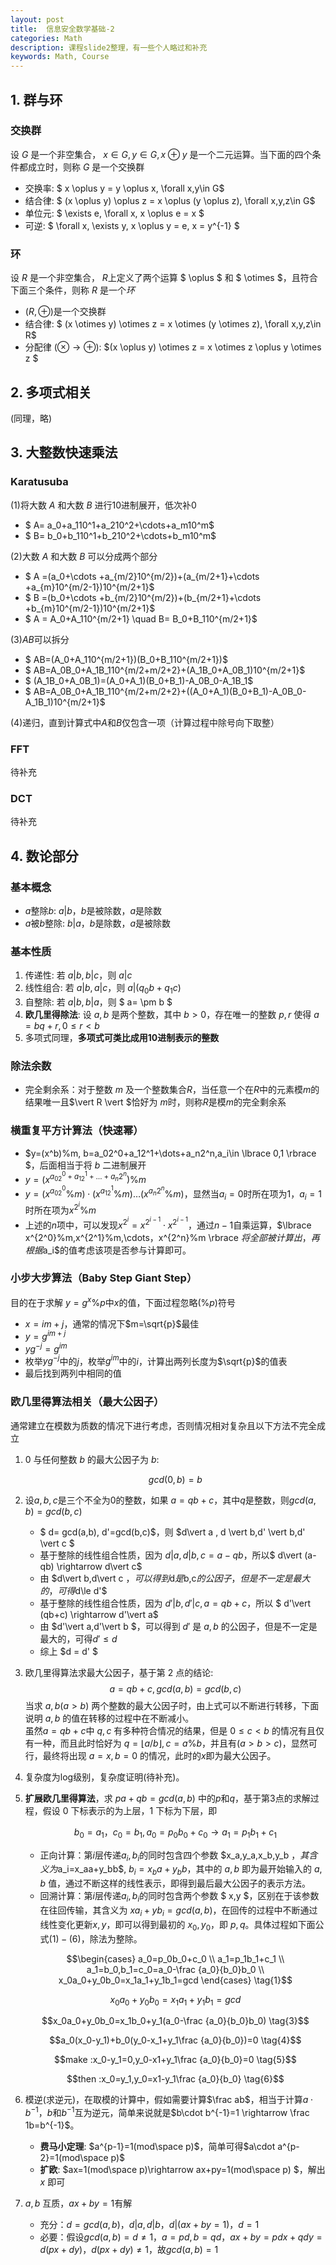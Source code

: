 ```yaml
---
layout: post
title:  信息安全数学基础-2
categories: Math
description: 课程slide2整理，有一些个人略过和补充
keywords: Math, Course 
---
```


## 1. 群与环

### 交换群

设 $G$ 是一个非空集合， $x \in G,y \in G,x\oplus y$ 是一个二元运算。当下面的四个条件都成立时，则称 $G$ 是一个交换群

- 交换率: $ x \oplus y = y \oplus x, \forall x,y\in G$
- 结合律: $ (x \oplus y) \oplus z = x \oplus (y \oplus z), \forall x,y,z\in G$
- 单位元: $ \exists e, \forall x, x \oplus e = x $
- 可逆: $ \forall x, \exists y, x \oplus y = e, x = y^{-1} $

### 环

设 $R$ 是一个非空集合， $R$上定义了两个运算 $ \oplus $ 和 $ \otimes $，且符合下面三个条件，则称 $R$ 是一个$环$

- $(R,\oplus)$是一个交换群
- 结合律: $ (x \otimes y) \otimes z = x \otimes (y \otimes z), \forall x,y,z\in R$
- 分配律 $(\otimes \rightarrow \oplus)$: $(x \oplus y) \otimes z = x \otimes z \oplus y \otimes z $

## 2. 多项式相关

(同理，略)

## 3. 大整数快速乘法

### Karatusuba

(1)将大数 $A$ 和大数 $B$ 进行10进制展开，低次补$0$

- $ A= a_0+a_110^1+a_210^2+\cdots+a_m10^m$
- $ B= b_0+b_110^1+b_210^2+\cdots+b_m10^m$

(2)大数 $A$ 和大数 $B$ 可以分成两个部分

- $ A =(a_0+\cdots +a_{m/2}10^{m/2})+(a_{m/2+1}+\cdots +a_{m}10^{m/2-1})10^{m/2+1}$
- $ B =(b_0+\cdots +b_{m/2}10^{m/2})+(b_{m/2+1}+\cdots +b_{m}10^{m/2-1})10^{m/2+1}$
- $ A = A_0+A_110^{m/2+1} \quad B= B_0+B_110^{m/2+1}$

(3)$AB$可以拆分

- $ AB=(A_0+A_110^{m/2+1})(B_0+B_110^{m/2+1})$
- $ AB=A_0B_0+A_1B_110^{m/2+m/2+2}+(A_1B_0+A_0B_1)10^{m/2+1}$
- $ (A_1B_0+A_0B_1)=(A_0+A_1)(B_0+B_1)-A_0B_0-A_1B_1$
- $ AB=A_0B_0+A_1B_110^{m/2+m/2+2}+((A_0+A_1)(B_0+B_1)-A_0B_0-A_1B_1)10^{m/2+1}$

(4)递归，直到计算式中$A$和$B$仅包含一项（计算过程中除号向下取整）

### FFT

待补充

### DCT

待补充

## 4. 数论部分

### 基本概念

- $a$整除$b$: $a\vert b$，$b$是被除数，$a$是除数
- $a$被$b$整除: $b\vert a$，$b$是除数，$a$是被除数

### 基本性质
  
1. 传递性: 若 $a\vert b,b\vert c$，则 $a\vert c$
2. 线性组合: 若 $a\vert b,a\vert c$，则 $a\vert (q_0b+q_1c)$
3. 自整除: 若 $a\vert b,b\vert a$，则 $ a= \pm b $
4. **欧几里得除法**: 设 $a,b$ 是两个整数，其中 $b>0$，存在唯一的整数 $p,r$ 使得 $a=bq+r,0\le r<b$
5. 多项式同理，**多项式可类比成用$10$进制表示的整数**

### 除法余数
  
- 完全剩余系：对于整数 $m$ 及一个整数集合$R$，当任意一个在$R$中的元素模$m$的结果唯一且$\vert R \vert $恰好为 $m$时，则称$R$是模$m$的完全剩余系

### 横重复平方计算法（快速幂）

- $y=(x^b)\%m, b=a_02^0+a_12^1+\dots+a_n2^n,a_i\in \lbrace 0,1 \rbrace $，后面相当于将 $b$ 二进制展开
- $y=(x^{a_02^0+a_12^1+\dots+a_n2^n})\%m$
- $y=(x^{a_02^0}\%m)\cdot(x^{a_12^1}\%m)\dots (x^{a_n2^n}\%m)$，显然当$a_i=0$时所在项为1，$a_i=1$时所在项为$x^{2^i}\%m$
- 上述的$n$项中，可以发现$x^{2^i}=x^{2^{i-1}}\cdot x^{2^{i-1}}$，通过$n-1$自乘运算，$\lbrace x^{2^0}\%m,x^{2^1}\%m,\cdots，x^{2^n}\%m \rbrace $将全部被计算出，再根据$a_i$的值考虑该项是否参与计算即可。

### 小步大步算法（Baby Step Giant Step）

目的在于求解 $y=g^x\%p$中$x$的值，下面过程忽略$(\%p)$符号

- $x = im+j$，通常的情况下$m=\sqrt{p}$最佳
- $y = g^{im+j}$
- $yg^{-j}=g^{im}$
- 枚举$yg^{-j}$中的$j$，枚举$g^{im}$中的$i$，计算出两列长度为$\sqrt{p}$的值表
- 最后找到两列中相同的值

### 欧几里得算法相关（最大公因子）

通常建立在模数为质数的情况下进行考虑，否则情况相对复杂且以下方法不完全成立

1. $0$ 与任何整数 $b$ 的最大公因子为 $b$:

    $$ gcd(0,b) = b \tag{1}$$

2. 设$a,b,c$是三个不全为$0$的整数，如果 $a=qb+c$，其中$q$是整数，则$gcd(a,b)=gcd(b,c)$
    - $ d= gcd(a,b), d'=gcd(b,c)$，则 $d\vert a , d \vert b,d' \vert b,d' \vert c $
    - 基于整除的线性组合性质，因为 $d\vert a , d \vert b,c=a-qb$，所以$ d\vert (a-qb) \rightarrow d\vert c$
    - 由 $d\vert b,d\vert c $，可以得到$d$是$b,c$的公因子，但是不一定是最大的，可得$d\le d'$
    - 基于整除的线性组合性质，因为 $d'\vert b , d' \vert c,a=qb+c$，所以 $ d'\vert (qb+c) \rightarrow d'\vert a$
    - 由 $d'\vert a,d'\vert b $，可以得到 $d'$ 是 $a,b$ 的公因子，但是不一定是最大的，可得$d'\le d$
    - 综上 $d = d' $

3. 欧几里得算法求最大公因子，基于第 $2$ 点的结论:$$a=qb+c,gcd(a,b)=gcd(b,c)$$当求 $a,b(a>b)$ 两个整数的最大公因子时，由上式可以不断进行转移，下面说明 $a,b$  的值在转移的过程中在不断减小。  
虽然$a=qb+c$中 $q,c$ 有多种符合情况的结果，但是 $0\le c<b$ 的情况有且仅有一种，而且此时恰好为 $q=\lfloor a/b \rfloor,c=a\%b$，并且有$(a>b>c)$，显然可行，最终将出现 $a=x,b=0$ 的情况，此时的$x$即为最大公因子。

4. 复杂度为log级别，复杂度证明(待补充)。

5. **扩展欧几里得算法**，求 $pa+qb=gcd(a,b)$ 中的$p$和$q$，基于第$3$点的求解过程，假设 $0$ 下标表示的为上层，$1$ 下标为下层，即

    $$b_0=a_1，c_0=b_1,a_0=p_0b_0+c_0 \rightarrow a_1=p_1b_1+c_1 $$

    - 正向计算：第$i$层传递$a_i,b_i$的同时包含四个参数 $x_a,y_a,x_b,y_b $，其含义为$a_i=x_aa+y_bb$, $b_i=x_ba+y_bb$，其中的 $a,b$ 即为最开始输入的 $a,b$ 值，通过不断这样的线性表示，即得到最后最大公因子的表示方法。
    - 回溯计算：第$i$层传递$a_i,b_i$的同时包含两个参数 $ x,y $，区别在于该参数在往回传输，其含义为 $xa_i+yb_i=gcd(a,b)$，在回传的过程中不断通过线性变化更新$x,y$，即可以得到最初的 $x_0,y_0$，即 $p,q$。具体过程如下面公式$(1)-(6)$，除法为整除。

    $$\begin{cases} a_0=p_0b_0+c_0 \\ a_1=p_1b_1+c_1 \\ a_1=b_0,b_1=c_0=a_0-\frac {a_0}{b_0}b_0 \\ x_0a_0+y_0b_0=x_1a_1+y_1b_1=gcd \end{cases} \tag{1}$$

    $$x_0a_0+y_0b_0=x_1a_1+y_1b_1=gcd \tag{2}$$

    $$x_0a_0+y_0b_0=x_1b_0+y_1(a_0-\frac {a_0}{b_0}b_0) \tag{3}$$

    $$a_0(x_0-y_1)+b_0(y_0-x_1+y_1\frac {a_0}{b_0})=0 \tag{4}$$

    $$make :x_0-y_1=0,y_0-x1+y_1\frac {a_0}{b_0}=0 \tag{5}$$

    $$then :x_0=y_1,y_0=x1-y_1\frac {a_0}{b_0} \tag{6}$$

6. 模逆(求逆元)，在取模的计算中，假如需要计算$\frac ab$，相当于计算$a\cdot b^{-1}$，$b$和$b^{-1}$互为逆元，简单来说就是$b\cdot b^{-1}=1 \rightarrow \frac 1b=b^{-1}$。
    - **费马小定理**: $a^{p-1}=1(mod\space p)$，简单可得$a\cdot a^{p-2}=1(mod\space p)$
    - **扩欧**: $ax=1(mod\space p)\rightarrow ax+py=1(mod\space p) $，解出 $x$ 即可

7. $a,b$ 互质，$ax+by=1$有解
    - 充分：$d=gcd(a,b)$，$d\vert a,d\vert b$，$d\vert (ax+by=1)$，$d=1$
    - 必要：假设$gcd(a,b)=d\neq1$，$a=pd,b=qd$，$ax+by=pdx+qdy=d(px+dy)$，$d(px+dy)\neq 1$，故$gcd(a,b)=1$
